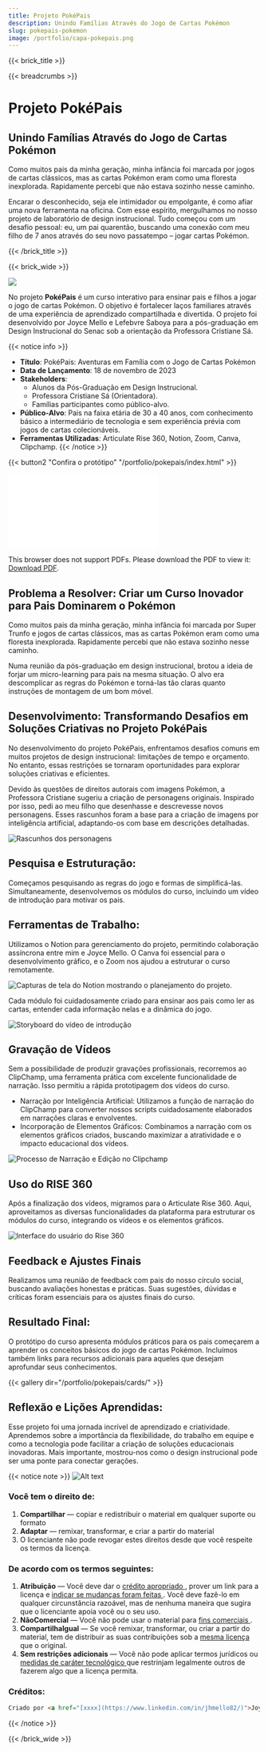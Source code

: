 ```yaml
---
title: Projeto PokéPais
description: Unindo Famílias Através do Jogo de Cartas Pokémon
slug: pokepais-pokemon
image: /portfolio/capa-pokepais.png
---
```


{{< brick_title >}}

{{< breadcrumbs >}}

#  Projeto PokéPais
## Unindo Famílias Através do Jogo de Cartas Pokémon

Como muitos pais da minha geração, minha infância foi marcada por jogos de cartas clássicos, mas as cartas Pokémon eram como uma floresta inexplorada. Rapidamente percebi que não estava sozinho nesse caminho.

Encarar o desconhecido, seja ele intimidador ou empolgante, é como afiar uma nova ferramenta na oficina. Com esse espírito, mergulhamos no nosso projeto de laboratório de design instrucional. Tudo começou com um desafio pessoal: eu, um pai quarentão, buscando uma conexão com meu filho de 7 anos através do seu novo passatempo – jogar cartas Pokémon.

{{< /brick_title >}}

{{< brick_wide >}}

![](/portfolio/capa-pokepais.png)

No projeto **PokéPais** é um curso interativo para ensinar pais e filhos a jogar o jogo de cartas Pokémon. O objetivo é fortalecer laços familiares através de uma experiência de aprendizado compartilhada e divertida. O projeto foi desenvolvido por Joyce Mello e Lefebvre Saboya para a pós-graduação em Design Instrucional do Senac sob a orientação da Professora Cristiane Sá.


{{< notice info >}}
- **Título**: PokéPais: Aventuras em Família com o Jogo de Cartas Pokémon
- **Data de Lançamento**: 18 de novembro de 2023
-  **Stakeholders**:
   - Alunos da Pós-Graduação em Design Instrucional.
   - Professora Cristiane Sá (Orientadora).
   - Famílias participantes como público-alvo.
- **Público-Alvo**: Pais na faixa etária de 30 a 40 anos, com conhecimento básico a intermediário de tecnologia e sem experiência prévia com jogos de cartas colecionáveis.
- **Ferramentas Utilizadas**: Articulate Rise 360, Notion, Zoom, Canva, Clipchamp.
 {{< /notice >}} 

{{< button2 "Confira o protótipo" "/portfolio/pokepais/index.html" >}}


<object data="/portfolio/pokepais/pos-projeto.pdf" type="application/pdf" width="700px" height="700px">
    <embed src="/portfolio/pokepais/pos-projeto.pdf">
        <p>This browser does not support PDFs. Please download the PDF to view it: <a href="/portfolio/pokepais/pos-projeto.pdf">Download PDF</a>.</p>
    </embed>
</object>

## Problema a Resolver: Criar um Curso Inovador para Pais Dominarem o Pokémon

Como muitos pais da minha geração, minha infância foi marcada por Super Trunfo e jogos de cartas clássicos, mas as cartas Pokémon eram como uma floresta inexplorada. Rapidamente percebi que não estava sozinho nesse caminho.

Numa reunião da pós-graduação em design instrucional, brotou a ideia de forjar um micro-learning para pais na mesma situação. O alvo era descomplicar as regras do Pokémon e torná-las tão claras quanto instruções de montagem de um bom móvel.

## Desenvolvimento: Transformando Desafios em Soluções Criativas no Projeto PokéPais

No desenvolvimento do projeto PokéPais, enfrentamos desafios comuns em muitos projetos de design instrucional: limitações de tempo e orçamento. No entanto, essas restrições se tornaram oportunidades para explorar soluções criativas e eficientes.

Devido às questões de direitos autorais com imagens Pokémon, a Professora Cristiane sugeriu a criação de personagens originais. Inspirado por isso, pedi ao meu filho que desenhasse e descrevesse novos personagens. Esses rascunhos foram a base para a criação de imagens por inteligência artificial, adaptando-os com base em descrições detalhadas.

![Rascunhos dos personagens](image-6.png)

## Pesquisa e Estruturação:

Começamos pesquisando as regras do jogo e formas de simplificá-las. Simultaneamente, desenvolvemos os módulos do curso, incluindo um vídeo de introdução para motivar os pais.

## Ferramentas de Trabalho:

Utilizamos o Notion para gerenciamento do projeto, permitindo colaboração assíncrona entre mim e Joyce Mello. O Canva foi essencial para o desenvolvimento gráfico, e o Zoom nos ajudou a estruturar o curso remotamente.

![Capturas de tela do Notion mostrando o planejamento do projeto.](image-1.png)

Cada módulo foi cuidadosamente criado para ensinar aos pais como ler as cartas, entender cada informação nelas e a dinâmica do jogo.

![Storyboard do vídeo de introdução](image-2.png)

## Gravação de Vídeos

Sem a possibilidade de produzir gravações profissionais, recorremos ao ClipChamp, uma ferramenta prática com excelente funcionalidade de narração. Isso permitiu a rápida prototipagem dos vídeos do curso.

- Narração por Inteligência Artificial: Utilizamos a função de narração do ClipChamp para converter nossos scripts cuidadosamente elaborados em narrações claras e envolventes.
- Incorporação de Elementos Gráficos: Combinamos a narração com os elementos gráficos criados, buscando maximizar a atratividade e o impacto educacional dos vídeos.

![Processo de Narração e Edição no Clipchamp](image-2.png)

## Uso do RISE 360

Após a finalização dos vídeos, migramos para o Articulate Rise 360. Aqui, aproveitamos as diversas funcionalidades da plataforma para estruturar os módulos do curso, integrando os vídeos e os elementos gráficos.

![Interface do usuário do Rise 360](image-4.png)

## Feedback e Ajustes Finais
Realizamos uma reunião de feedback com pais do nosso círculo social, buscando avaliações honestas e práticas. Suas sugestões, dúvidas e críticas foram essenciais para os ajustes finais do curso.

## Resultado Final:
O protótipo do curso apresenta módulos práticos para os pais começarem a aprender os conceitos básicos do jogo de cartas Pokémon. Incluímos também links para recursos adicionais para aqueles que desejam aprofundar seus conhecimentos.

{{< gallery dir="/portfolio/pokepais/cards/" >}}

## Reflexão e Lições Aprendidas:
Esse projeto foi uma jornada incrível de aprendizado e criatividade. Aprendemos sobre a importância da flexibilidade, do trabalho em equipe e como a tecnologia pode facilitar a criação de soluções educacionais inovadoras. Mais importante, mostrou-nos como o design instrucional pode ser uma ponte para conectar gerações.

{{< notice note >}}
![Alt text](image-3.png)

### Você tem o direito de:

1. **Compartilhar** — copiar e redistribuir o material em qualquer suporte ou formato
2. **Adaptar** — remixar, transformar, e criar a partir do material
3. O licenciante não pode revogar estes direitos desde que você respeite os termos da licença.

### De acordo com os termos seguintes:

1. **Atribuição** — Você deve dar o [crédito apropriado ](https://creativecommons.org/licenses/by-nc-sa/4.0/deed.pt-br#ref-appropriate-credit), prover um link para a licença e [indicar se mudanças foram feitas ](https://creativecommons.org/licenses/by-nc-sa/4.0/deed.pt-br#ref-indicate-changes). Você deve fazê-lo em qualquer circunstância razoável, mas de nenhuma maneira que sugira que o licenciante apoia você ou o seu uso.
2. **NãoComercial** — Você não pode usar o material para [fins comerciais ](https://creativecommons.org/licenses/by-nc-sa/4.0/deed.pt-br#ref-commercial-purposes).
3. **CompartilhaIgual** — Se você remixar, transformar, ou criar a partir do material, tem de distribuir as suas contribuições sob a [mesma licença ](https://creativecommons.org/licenses/by-nc-sa/4.0/deed.pt-br#ref-same-license)que o original.
4. **Sem restrições adicionais** — Você não pode aplicar termos jurídicos ou [medidas de caráter tecnológico ](https://creativecommons.org/licenses/by-nc-sa/4.0/deed.pt-br#ref-technological-measures)que restrinjam legalmente outros de fazerem algo que a licença permita.

### Créditos:

```html
Criado por <a href="[xxxx](https://www.linkedin.com/in/jhmello82/)">Joyce Mello</a> e <a href="[xxxx](https://www.linkedin.com/in/llsaboya/)">Lefebvre Saboya</a>. Saiba mais sobre o projeto <a href="https://www.llsaboya.com/products/pokepais-pokemon/?utm_content=creditCopyText&utm_medium=referral&utm_source=llsaboya">PokéPais: Unindo Famílias Através do Jogo de Cartas Pokémon</a>
```

{{< /notice >}} 

{{< /brick_wide >}}